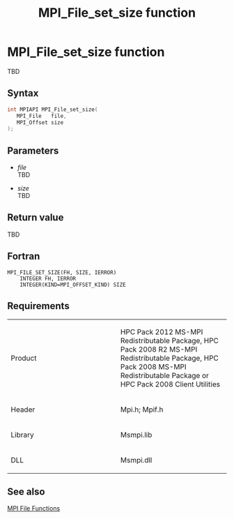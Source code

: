 ﻿---
title: MPI_File_set_size function
TOCTitle: MPI_File_set_size function
ms:assetid: b1485a17-c2f1-4438-bd4c-197dda17755f
ms:mtpsurl: https://msdn.microsoft.com/en-us/library/Dn473357(v=VS.85)
ms:contentKeyID: 59360893
ms.date: 03/28/2018
mtps_version: v=VS.85
f1_keywords:
- MPI_FILE_SET_SIZE
- mpif/MPI_File_set_size
- mpi/MPI_FILE_SET_SIZE
dev_langs:
- C++
- C
---

# MPI\_File\_set\_size function

TBD

## Syntax

``` c++
int MPIAPI MPI_File_set_size(
   MPI_File   file,
   MPI_Offset size
);
```

## Parameters

  - *file*  
    TBD

  - *size*  
    TBD

## Return value

TBD

## Fortran

    MPI_FILE_SET_SIZE(FH, SIZE, IERROR)
        INTEGER FH, IERROR
        INTEGER(KIND=MPI_OFFSET_KIND) SIZE

## Requirements

<table>
<colgroup>
<col style="width: 50%" />
<col style="width: 50%" />
</colgroup>
<tbody>
<tr class="odd">
<td><p>Product</p></td>
<td><p>HPC Pack 2012 MS-MPI Redistributable Package, HPC Pack 2008 R2 MS-MPI Redistributable Package, HPC Pack 2008 MS-MPI Redistributable Package or HPC Pack 2008 Client Utilities</p></td>
</tr>
<tr class="even">
<td><p>Header</p></td>
<td>Mpi.h;
Mpif.h</td>
</tr>
<tr class="odd">
<td><p>Library</p></td>
<td>Msmpi.lib</td>
</tr>
<tr class="even">
<td><p>DLL</p></td>
<td>Msmpi.dll</td>
</tr>
</tbody>
</table>


## See also

[MPI File Functions](mpi-file-functions.md)


